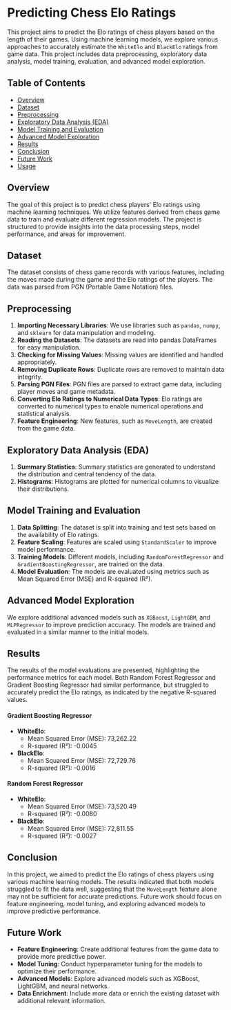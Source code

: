 # Predicting Chess Elo Ratings

This project aims to predict the Elo ratings of chess players based on the length of their games. Using machine learning models, we explore various approaches to accurately estimate the `WhiteElo` and `BlackElo` ratings from game data. This project includes data preprocessing, exploratory data analysis, model training, evaluation, and advanced model exploration.

## Table of Contents

- [Overview](#overview)
- [Dataset](#dataset)
- [Preprocessing](#preprocessing)
- [Exploratory Data Analysis (EDA)](#exploratory-data-analysis-eda)
- [Model Training and Evaluation](#model-training-and-evaluation)
- [Advanced Model Exploration](#advanced-model-exploration)
- [Results](#results)
- [Conclusion](#conclusion)
- [Future Work](#future-work)
- [Usage](#usage)

## Overview

The goal of this project is to predict chess players' Elo ratings using machine learning techniques. We utilize features derived from chess game data to train and evaluate different regression models. The project is structured to provide insights into the data processing steps, model performance, and areas for improvement.

## Dataset

The dataset consists of chess game records with various features, including the moves made during the game and the Elo ratings of the players. The data was parsed from PGN (Portable Game Notation) files.

## Preprocessing

1. **Importing Necessary Libraries**: We use libraries such as `pandas`, `numpy`, and `sklearn` for data manipulation and modeling.
2. **Reading the Datasets**: The datasets are read into pandas DataFrames for easy manipulation.
3. **Checking for Missing Values**: Missing values are identified and handled appropriately.
4. **Removing Duplicate Rows**: Duplicate rows are removed to maintain data integrity.
5. **Parsing PGN Files**: PGN files are parsed to extract game data, including player moves and game metadata.
6. **Converting Elo Ratings to Numerical Data Types**: Elo ratings are converted to numerical types to enable numerical operations and statistical analysis.
7. **Feature Engineering**: New features, such as `MoveLength`, are created from the game data.

## Exploratory Data Analysis (EDA)

1. **Summary Statistics**: Summary statistics are generated to understand the distribution and central tendency of the data.
2. **Histograms**: Histograms are plotted for numerical columns to visualize their distributions.

## Model Training and Evaluation

1. **Data Splitting**: The dataset is split into training and test sets based on the availability of Elo ratings.
2. **Feature Scaling**: Features are scaled using `StandardScaler` to improve model performance.
3. **Training Models**: Different models, including `RandomForestRegressor` and `GradientBoostingRegressor`, are trained on the data.
4. **Model Evaluation**: The models are evaluated using metrics such as Mean Squared Error (MSE) and R-squared (R²).

## Advanced Model Exploration

We explore additional advanced models such as `XGBoost`, `LightGBM`, and `MLPRegressor` to improve prediction accuracy. The models are trained and evaluated in a similar manner to the initial models.

## Results

The results of the model evaluations are presented, highlighting the performance metrics for each model. Both Random Forest Regressor and Gradient Boosting Regressor had similar performance, but struggled to accurately predict the Elo ratings, as indicated by the negative R-squared values.

#### Gradient Boosting Regressor
- **WhiteElo**:
  - Mean Squared Error (MSE): 73,262.22
  - R-squared (R²): -0.0045
- **BlackElo**:
  - Mean Squared Error (MSE): 72,729.76
  - R-squared (R²): -0.0016

#### Random Forest Regressor
- **WhiteElo**:
  - Mean Squared Error (MSE): 73,520.49
  - R-squared (R²): -0.0080
- **BlackElo**:
  - Mean Squared Error (MSE): 72,811.55
  - R-squared (R²): -0.0027

## Conclusion

In this project, we aimed to predict the Elo ratings of chess players using various machine learning models. The results indicated that both models struggled to fit the data well, suggesting that the `MoveLength` feature alone may not be sufficient for accurate predictions. Future work should focus on feature engineering, model tuning, and exploring advanced models to improve predictive performance.

## Future Work

- **Feature Engineering**: Create additional features from the game data to provide more predictive power.
- **Model Tuning**: Conduct hyperparameter tuning for the models to optimize their performance.
- **Advanced Models**: Explore advanced models such as XGBoost, LightGBM, and neural networks.
- **Data Enrichment**: Include more data or enrich the existing dataset with additional relevant information.
